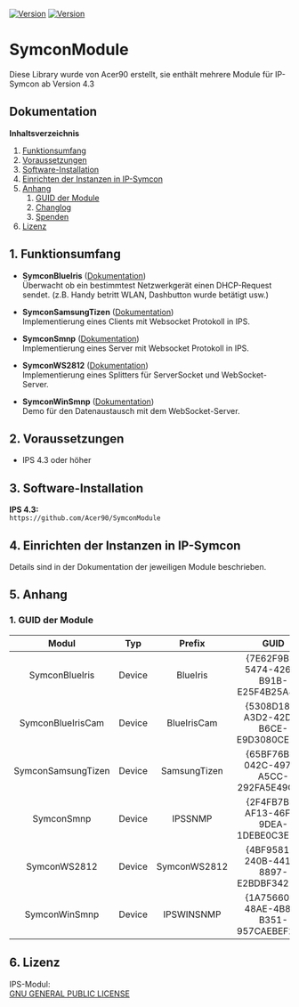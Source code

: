 [![Version](https://img.shields.io/badge/Symcon-PHPModul-red.svg)](https://www.symcon.de/service/dokumentation/entwicklerbereich/sdk-tools/sdk-php/) 
[![Version](https://img.shields.io/badge/Symcon%20Version-4.3%20%3E-green.svg)](https://www.symcon.de/forum/threads/30857-IP-Symcon-4-3-%28Stable%29-Changelog)

# SymconModule
Diese Library wurde von Acer90 erstellt, sie enthält mehrere Module für IP-Symcon ab Version 4.3 

## Dokumentation

**Inhaltsverzeichnis**

1. [Funktionsumfang](#1-funktionsumfang)  
2. [Voraussetzungen](#2-voraussetzungen)  
3. [Software-Installation](#3-software-installation) 
4. [Einrichten der Instanzen in IP-Symcon](#4-einrichten-der-instanzen-in-ip-symcon)
5. [Anhang](#5-anhang)  
    1. [GUID der Module](#1-guid-der-module)
    2. [Changlog](#2-changlog)
    3. [Spenden](#3-spenden)
6. [Lizenz](#6-lizenz)

## 1. Funktionsumfang

- __SymconBlueIris__ ([Dokumentation](SymconBlueIris))  
	Überwacht ob ein bestimmtest Netzwerkgerät einen DHCP-Request sendet. (z.B. Handy betritt WLAN, Dashbutton wurde betätigt usw.)  

- __SymconSamsungTizen__ ([Dokumentation](SymconSamsungTizen))  
	Implementierung eines Clients mit Websocket Protokoll in IPS.  

- __SymconSmnp__ ([Dokumentation](SymconSmnp))  
	Implementierung eines Server mit Websocket Protokoll in IPS.  

- __SymconWS2812__ ([Dokumentation](SymconWS2812))  
	Implementierung eines Splitters für ServerSocket und WebSocket-Server.  

- __SymconWinSmnp__ ([Dokumentation](SymconWinSmnp))  
	Demo für den Datenaustausch mit dem WebSocket-Server.  

## 2. Voraussetzungen

 - IPS 4.3 oder höher  

## 3. Software-Installation

**IPS 4.3:**  
    `https://github.com/Acer90/SymconModule`

## 4. Einrichten der Instanzen in IP-Symcon

Details sind in der Dokumentation der jeweiligen Module beschrieben.  

## 5. Anhang

###  1. GUID der Module

| Modul                  | Typ      | Prefix | GUID                                   |
| :--------------------: | :------: | :----: | :------------------------------------: |
| SymconBlueIris         | Device   | BlueIris     | {7E62F9B0-5474-426F-B91B-E25F4B25A824} |
| SymconBlueIrisCam      | Device   | BlueIrisCam  | {5308D185-A3D2-42D0-B6CE-E9D3080CE184} |
| SymconSamsungTizen     | Device   | SamsungTizen | {65BF76B4-042C-4971-A5CC-292FA5E49C86} |
| SymconSmnp             | Device   | IPSSNMP      | {2F4FB7B0-AF13-46F1-9DEA-1DEBE0C3E324} |
| SymconWS2812           | Device   | SymconWS2812 | {4BF95816-240B-441A-8897-E2BDBF342207} |
| SymconWinSmnp          | Device   | IPSWINSNMP   | {1A75660D-48AE-4B89-B351-957CAEBEF22D} |

## 6. Lizenz

  IPS-Modul:  
  [GNU GENERAL PUBLIC LICENSE](http://www.gnu.org/licenses/)  
 
